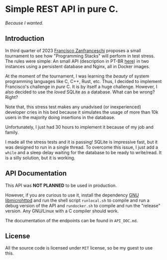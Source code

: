 # Simple REST API in pure C.

_Because I wanted._ 

## Introduction

In third quarter of 2023 [Francisco Zanfranceschi](https://github.com/zanfranceschi) proposes a small tournament to see how "Programming Stacks" will perform in test stress. The rules were simple: An small API (description in PT-BR [here](https://github.com/zanfranceschi/rinha-de-backend-2023-q3/blob/main/INSTRUCOES.md)) in two instances using a persistent database and Nginx, all in Docker images.

At the moment of the tournament, I was learning the _beauty_ of system programming languages like C, C++, Rust, etc. Thus, I decided to implement Francisco's challenge in _pure_ C. It is by itself a huge challenge. However, I also decided to use the _loved_ SQLite as a database. What can be wrong? Right?

Note that, this stress test makes any unadvised (or inexperienced) developer cries in his bed because it simulates the usage of more than 10k users in the majority doing insertions in the database.

Unfortunately, I just had 30 hours to implement it because of my job and family.

I made all the stress tests and it is passing! SQLite is impressive fast, but it was designed to run in a single thread. To overcome this issue, I just add a `while` and a sleep delay waiting for the database to be ready to write/read. It is a silly solution, but it is working.

## API Documentation

This API was **NOT PLANNED** to be used in production.

However, if you are curious to use it, install the dependency [GNU libmicrohttpd](https://www.gnu.org/software/libmicrohttpd/) and run the shell script `runlocal.sh` to compile and run a debug version of the API and `rundocker.sh` to compile and run the "release" version. Any GNU/Linux with a C compiler should work.

The documentation of the endpoints can be found in `API_DOC.md`.

## License

All the source code is licensed under `MIT` license, so be my guest to use this.







